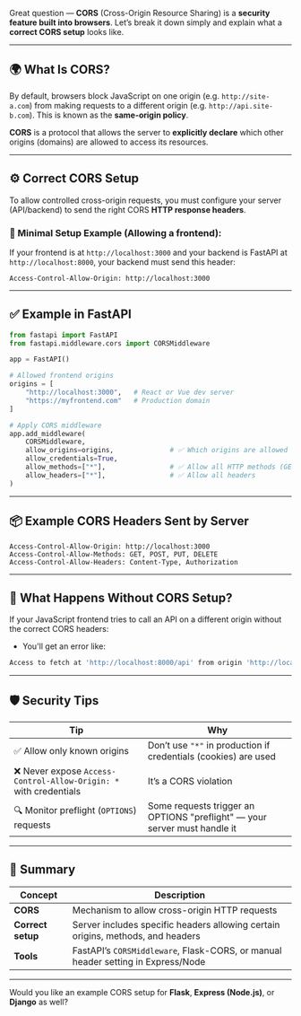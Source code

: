 Great question — **CORS** (Cross-Origin Resource Sharing) is a **security feature built into browsers**. Let’s break it down simply and explain what a **correct CORS setup** looks like.

---

## 🌍 What Is CORS?

By default, browsers block JavaScript on one origin (e.g. `http://site-a.com`) from making requests to a different origin (e.g. `http://api.site-b.com`). This is known as the **same-origin policy**.

**CORS** is a protocol that allows the server to **explicitly declare** which other origins (domains) are allowed to access its resources.

---

## ⚙️ Correct CORS Setup

To allow controlled cross-origin requests, you must configure your server (API/backend) to send the right CORS **HTTP response headers**.

### 🔐 Minimal Setup Example (Allowing a frontend):

If your frontend is at `http://localhost:3000` and your backend is FastAPI at `http://localhost:8000`, your backend must send this header:

```http
Access-Control-Allow-Origin: http://localhost:3000
```

---

## ✅ Example in FastAPI

```python
from fastapi import FastAPI
from fastapi.middleware.cors import CORSMiddleware

app = FastAPI()

# Allowed frontend origins
origins = [
    "http://localhost:3000",   # React or Vue dev server
    "https://myfrontend.com"   # Production domain
]

# Apply CORS middleware
app.add_middleware(
    CORSMiddleware,
    allow_origins=origins,              # ✅ Which origins are allowed
    allow_credentials=True,
    allow_methods=["*"],                # ✅ Allow all HTTP methods (GET, POST, etc.)
    allow_headers=["*"],                # ✅ Allow all headers
)
```

---

## 📦 Example CORS Headers Sent by Server

```http
Access-Control-Allow-Origin: http://localhost:3000
Access-Control-Allow-Methods: GET, POST, PUT, DELETE
Access-Control-Allow-Headers: Content-Type, Authorization
```

---

## 🧪 What Happens Without CORS Setup?

If your JavaScript frontend tries to call an API on a different origin without the correct CORS headers:

* You'll get an error like:

```bash
Access to fetch at 'http://localhost:8000/api' from origin 'http://localhost:3000' has been blocked by CORS policy
```

---

## 🛡️ Security Tips

| Tip                                                              | Why                                                                       |
| ---------------------------------------------------------------- | ------------------------------------------------------------------------- |
| ✅ Allow only known origins                                       | Don’t use `"*"` in production if credentials (cookies) are used           |
| ❌ Never expose `Access-Control-Allow-Origin: *` with credentials | It’s a CORS violation                                                     |
| 🔍 Monitor preflight (`OPTIONS`) requests                        | Some requests trigger an OPTIONS "preflight" — your server must handle it |

---

## 🧠 Summary

| Concept           | Description                                                                      |
| ----------------- | -------------------------------------------------------------------------------- |
| **CORS**          | Mechanism to allow cross-origin HTTP requests                                    |
| **Correct setup** | Server includes specific headers allowing certain origins, methods, and headers  |
| **Tools**         | FastAPI’s `CORSMiddleware`, Flask-CORS, or manual header setting in Express/Node |

---

Would you like an example CORS setup for **Flask**, **Express (Node.js)**, or **Django** as well?
